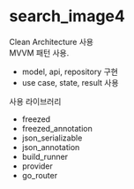 # search_image4

Clean Architecture 사용
<br>
MVVM 패턴 사용.
- model, api, repository 구현
- use case, state, result 사용

사용 라이브러리
- freezed
- freezed_annotation
- json_serializable
- json_annotation
- build_runner
- provider
- go_router

